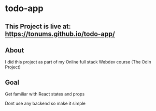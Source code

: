 # todo-app

## This Project is live at: https://tonums.github.io/todo-app/

## About
I did this project as part of my Online full stack Webdev course (The Odin Project)

## Goal
Get familiar with React states and props  

Dont use any backend so make it simple
